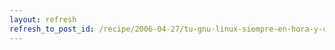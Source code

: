 ```yaml
---
layout: refresh
refresh_to_post_id: /recipe/2006-04-27/tu-gnu-linux-siempre-en-hora-y-con-tiempo-contnuo-con-ntp.html
---
```

